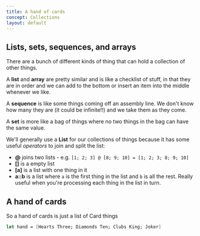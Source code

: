 ```yaml
---
title: A hand of cards
concept: Collections
layout: default
---
```

## Lists, sets, sequences, and arrays
There are a bunch of different kinds of thing that can hold a collection of other things.

A __list__ and __array__ are pretty similar and is like a checklist of stuff, in that they are in order and we can add to the bottom or insert an item into the middle whenever we like.

A __sequence__ is like some things coming off an assembly line.  We don't know how many they are (it could be infinite!!) and we take them as they come.

A __set__ is more like a bag of things where no two things in the bag can have the same value.

We'll generally use a __List__ for our collections of things because it has some useful _operators_ to join and split the list:
- __@__ joins two lists - e.g. `[1; 2; 3] @ [8; 9; 10] = [1; 2; 3; 8; 9; 10]`
- __[]__ is a empty list
- __[a]__ is a list with one thing in it
- __a::b__ is a list where `a` is the first thing in the list and `b` is all the rest.  Really useful when you're processing each thing in the list in turn.

## A hand of cards

So a hand of cards is just a list of Card things
```fsharp
let hand = [Hearts Three; Diamonds Ten; Clubs King; Joker]
```